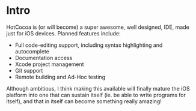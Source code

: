 Intro
=====

HotCocoa is (or will become) a super awesome, well designed, IDE, made just for iOS devices. Planned features include:

- Full code-editing support, including syntax highlighting and autocomplete
- Documentation access
- Xcode project management
- Git support
- Remote building and Ad-Hoc testing

Although ambitious, I think making this available will finally mature the iOS platform into one that can sustain itself (ie. be able to write programs for itself), and that in itself can become something really amazing!
